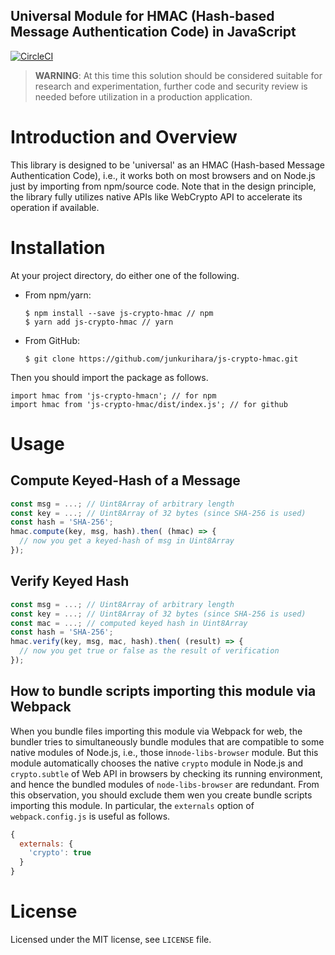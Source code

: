 Universal Module for HMAC (Hash-based Message Authentication Code) in JavaScript
--
[![CircleCI](https://circleci.com/gh/junkurihara/js-crypto-hmac.svg?style=svg)](https://circleci.com/gh/junkurihara/js-crypto-hmac)

> **WARNING**: At this time this solution should be considered suitable for research and experimentation, further code and security review is needed before utilization in a production application.

# Introduction and Overview
This library is designed to be 'universal' as an HMAC (Hash-based Message Authentication Code), i.e., it works both on most browsers and on Node.js just by importing from npm/source code. Note that in the design principle, the library fully utilizes native APIs like WebCrypto API to accelerate its operation if available. 

# Installation
At your project directory, do either one of the following.

- From npm/yarn:
  ```shell
  $ npm install --save js-crypto-hmac // npm
  $ yarn add js-crypto-hmac // yarn
  ```
- From GitHub:
  ```shell
  $ git clone https://github.com/junkurihara/js-crypto-hmac.git
  ```

Then you should import the package as follows.
```shell
import hmac from 'js-crypto-hmacn'; // for npm
import hmac from 'js-crypto-hmac/dist/index.js'; // for github
```
  
# Usage
## Compute Keyed-Hash of a Message
```javascript
const msg = ...; // Uint8Array of arbitrary length
const key = ...; // Uint8Array of 32 bytes (since SHA-256 is used)  
const hash = 'SHA-256';
hmac.compute(key, msg, hash).then( (hmac) => {
  // now you get a keyed-hash of msg in Uint8Array
});
```

## Verify Keyed Hash
```javascript
const msg = ...; // Uint8Array of arbitrary length
const key = ...; // Uint8Array of 32 bytes (since SHA-256 is used)
const mac = ...; // computed keyed hash in Uint8Array   
const hash = 'SHA-256';
hmac.verify(key, msg, mac, hash).then( (result) => {
  // now you get true or false as the result of verification
});
```

## How to bundle scripts importing this module via Webpack
When you bundle files importing this module via Webpack for web, the bundler tries to simultaneously bundle modules that are compatible to some native modules of Node.js, i.e., those in`node-libs-browser` module. But this module automatically chooses the native `crypto` module in Node.js and `crypto.subtle` of Web API in browsers by checking its running environment, and hence the bundled modules of `node-libs-browser` are redundant. From this observation, you should exclude them wen you create bundle scripts importing this module. In particular, the `externals` option of `webpack.config.js` is useful as follows.
```javascript
{
  externals: {
    'crypto': true
  }
}
``` 

# License
Licensed under the MIT license, see `LICENSE` file.